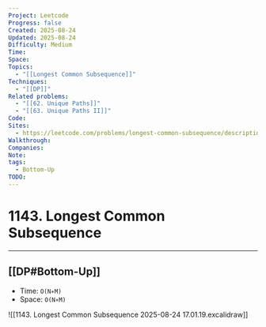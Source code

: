 ```yaml
---
Project: Leetcode
Progress: false
Created: 2025-08-24
Updated: 2025-08-24
Difficulty: Medium
Time:
Space:
Topics:
  - "[[Longest Common Subsequence]]"
Techniques:
  - "[[DP]]"
Related problems:
  - "[[62. Unique Paths]]"
  - "[[63. Unique Paths II]]"
Code:
Sites:
  - https://leetcode.com/problems/longest-common-subsequence/description
Walkthrough:
Companies:
Note:
tags:
  - Bottom-Up
TODO:
---
```

# 1143. Longest Common Subsequence
---

## [[DP#Bottom-Up]]
- Time: `O(N∗M)`
- Space: `O(N∗M)`

![[1143. Longest Common Subsequence 2025-08-24 17.01.19.excalidraw]]